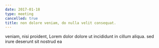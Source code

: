```yaml
---
date: 2017-01-18
type: meeting
cancelled: true
title: non dolore veniam, do nulla velit consequat.
---
```

veniam, nisi proident, Lorem dolor dolore ut incididunt in cillum aliqua. sed irure deserunt sit nostrud ea